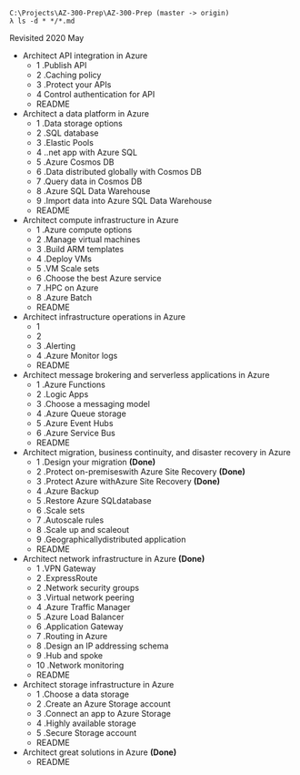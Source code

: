 

```
C:\Projects\AZ-300-Prep\AZ-300-Prep (master -> origin)
λ ls -d * */*.md
```
Revisited 2020 May

- Architect API integration in Azure
  - 1 .Publish API
  - 2 .Caching policy
  - 3 .Protect your APIs
  - 4 Control authentication for API
  - README
- Architect a data platform in Azure
  - 1 .Data storage options
  - 2 .SQL database
  - 3 .Elastic Pools
  - 4 ..net app with Azure SQL
  - 5 .Azure Cosmos DB
  - 6 .Data distributed globally with Cosmos DB
  - 7 .Query data in Cosmos DB
  - 8 .Azure SQL Data Warehouse
  - 9 .Import data into Azure SQL Data Warehouse
  - README
- Architect compute infrastructure in Azure
  - 1 .Azure compute options
  - 2 .Manage virtual machines
  - 3 .Build ARM templates
  - 4 .Deploy VMs
  - 5 .VM Scale sets
  - 6 .Choose the best Azure service
  - 7 .HPC on Azure
  - 8 .Azure Batch
  - README
- Architect infrastructure operations in Azure
  - 1 
  - 2 
  - 3 .Alerting
  - 4 .Azure Monitor logs
  - README
- Architect message brokering and serverless applications in Azure
  - 1 .Azure Functions
  - 2 .Logic Apps
  - 3 .Choose a messaging model
  - 4 .Azure Queue storage
  - 5 .Azure Event Hubs
  - 6 .Azure Service Bus
  - README
- Architect migration, business continuity, and disaster recovery in Azure
  - 1 .Design your migration **(Done)**
  - 2 .Protect on-premiseswith Azure Site Recovery **(Done)**
  - 3 .Protect Azure withAzure Site Recovery **(Done)**
  - 4 .Azure Backup
  - 5 .Restore Azure SQLdatabase
  - 6 .Scale sets
  - 7 .Autoscale rules
  - 8 .Scale up and scaleout
  - 9 .Geographicallydistributed application
  - README
- Architect network infrastructure in Azure **(Done)**
  - 1 .VPN Gateway
  - 2 .ExpressRoute
  - 2 .Network security groups
  - 3 .Virtual network peering
  - 4 .Azure Traffic Manager
  - 5 .Azure Load Balancer
  - 6 .Application Gateway
  - 7 .Routing in Azure
  - 8 .Design an IP addressing schema
  - 9 .Hub and spoke
  - 10 .Network monitoring
  - README
- Architect storage infrastructure in Azure
  - 1 .Choose a data storage
  - 2 .Create an Azure Storage account
  - 3 .Connect an app to Azure Storage
  - 4 .Highly available storage
  - 5 .Secure Storage account
  - README
- Architect great solutions in Azure **(Done)**
  - README